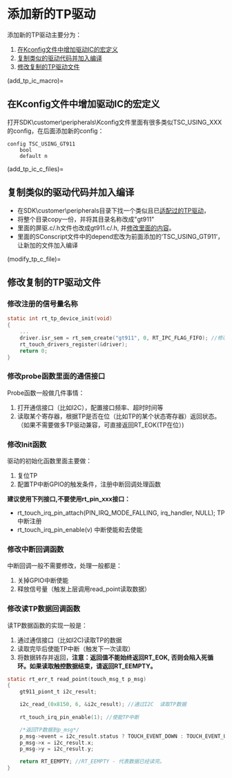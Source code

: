 # 添加新的TP驱动


添加新的TP驱动主要分为：  
1. [在Kconfig文件中增加驱动IC的宏定义](add_tp_ic_macro)
1. [复制类似的驱动代码并加入编译](add_tp_ic_c_files)
1. [修改复制的TP驱动文件](modify_tp_c_file)




(add_tp_ic_macro)=
## 在Kconfig文件中增加驱动IC的宏定义
打开SDK\customer\peripherals\Kconfig文件里面有很多类似TSC_USING_XXX的config，在后面添加新的config：
```
config TSC_USING_GT911
    bool
    default n
```

(add_tp_ic_c_files)=
## 复制类似的驱动代码并加入编译
- 在SDK\customer\peripherals目录下找一个类似且已[适配过的TP驱动](../../adaptors/LCD屏模组.md)，
- 将整个目录copy一份，并将其目录名称改成"gt911"
- 里面的屏驱.c/.h文件也改成gt911.c/.h, 并[修改里面的内容](update-tp-param)。
- 里面的SConscript文件中的depend宏改为前面添加的‘TSC_USING_GT911’，让新加的文件加入编译





(modify_tp_c_file)=
## 修改复制的TP驱动文件
### 修改注册的信号量名称
```c
static int rt_tp_device_init(void)
{
    ...
    driver.isr_sem = rt_sem_create("gt911", 0, RT_IPC_FLAG_FIFO); //修改这个信号量名称为gt911
    rt_touch_drivers_register(&driver);
    return 0;
}
```

### 修改probe函数里面的通信接口
Probe函数一般做几件事情：

1. 打开通信接口（比如I2C），配置接口频率、超时时间等
2. 读取某个寄存器，根据TP是否在位（比如TP的某个状态寄存器）返回状态。（如果不需要做多TP驱动兼容，可直接返回RT_EOK(TP在位）)

### 修改Init函数
驱动的初始化函数里面主要做：

1. 复位TP
2. 配置TP中断GPIO的触发条件，注册中断回调处理函数

**建议使用下列接口,不要使用rt_pin_xxx接口：**
 - rt_touch_irq_pin_attach(PIN_IRQ_MODE_FALLING, irq_handler, NULL);  TP中断注册
 - rt_touch_irq_pin_enable(v)      中断使能和去使能


### 修改中断回调函数
中断回调一般不需要修改，处理一般都是：

1. 关掉GPIO中断使能
1. 释放信号量（触发上层调用read_point读取数据）


### 修改读TP数据回调函数
读TP数据函数的实现一般是：

1. 通过通信接口（比如I2C)读取TP的数据
1. 读取完毕后使能TP中断（触发下一次读取）
1. 将数据转存并返回，**注意：返回值不能始终返回RT_EOK, 否则会陷入死循环。如果读取触控数据结束，请返回RT_EEMPTY。**

```c
static rt_err_t read_point(touch_msg_t p_msg)
{
    gt911_piont_t i2c_result;

    i2c_read_(0x8150, 6, &i2c_result); //通过I2C  读取TP数据
    
    rt_touch_irq_pin_enable(1); //使能TP中断

    /*返回TP数据到p_msg*/
    p_msg->event = i2c_result.status ? TOUCH_EVENT_DOWN : TOUCH_EVENT_UP;
    p_msg->x = i2c_result.x;
    p_msg->y = i2c_result.y;

    return RT_EEMPTY; //RT_EEMPTY - 代表数据已经读完。
}
```


